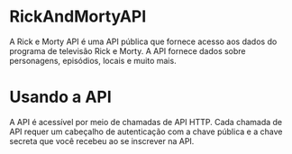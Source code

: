 # RickAndMortyAPI
A Rick e Morty API é uma API pública que fornece acesso aos dados do programa de televisão Rick e Morty. A API fornece dados sobre personagens, episódios, locais e muito mais.

<h1>Usando a API</h1>
A API é acessível por meio de chamadas de API HTTP. Cada chamada de API requer um cabeçalho de autenticação com a chave pública e a chave secreta que você recebeu ao se inscrever na API.
